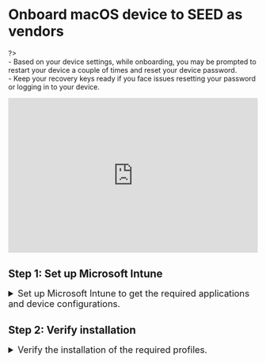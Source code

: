 # Onboard macOS device to SEED as vendors

<!-- This page is linked in the TechPass portal-Register Intune Device ID, so please do not rename this file. -->

?> <br>- Based on your device settings, while onboarding, you may be prompted to restart your device a couple of times and reset your device password.<br>- Keep your recovery keys ready if you face issues resetting your password or logging in to your device.



<div style="position:relative;padding-bottom:56.25%;padding-top:30px;height:0;overflow:hidden;">
<iframe style="position:absolute;top:0;left:0;width:100%;height:100%;" src="https://www.youtube.com/embed/P9R5RiMpaVU" title="YouTube video player" frameborder="0" allow="accelerometer; autoplay; clipboard-write; encrypted-media; gyroscope; picture-in-picture; web-share" allowfullscreen="true"></iframe>
</div>

## Step 1: Set up Microsoft Intune

<details>
  <summary style="font-size:18px">Set up Microsoft Intune to get the required applications and device configurations.</summary><br>

  1. Go to [Microsoft Intune documentation](https://learn.microsoft.com/en-us/mem/intune/user-help/enroll-your-device-in-intune-macos-cp) and follow the instructions on this page to complete the following:

   a. Download and install Company Portal.

   b. Enroll your Mac device. 

   
  2. Ensure that your device is connected to the Internet so that Intune is able to install the required SEED components and configurations. 
  3. Within the next two hours, check your inbox(organisational email address) to see if you have received the successfully onboarded email.
  4. If you don't receive this email after two hours, submit an [incident request](https://go.gov.sg/seed-techpass-support). 

</details>

## Step 2: Verify installation

<details>
  <summary style="font-size:18px">Verify the  installation of the required profiles.</summary><br>

1. Go to the **Apple menu** > **System Settings** > **Privacy and Security**.
2. Select **Profiles** on the right pane. You should be able to see the following profiles.

 <ul style="list-style-type: disc; margin-left: -3px;">
  <li>Credential Profile</span></li>
  <li>Custom Preferences Profile - com.cloudflaare.warp</span></li>
  <li>Custom Preferences Profile - com.microsoft.wdav</li>
  <li>GCC2 ATP Full Disk Access</li>
  <li>GCC2 ATP Kernel Extensions - Custom</li>
  <li>GCC2 ATP Network Filter</li>
  <li>GCC2 ATP Notifications</li>
  <li>GCC2 ATP Onboarding</li>
  <li>Intune MDM Agent SCEP Profile</li>
  <li>Management Profile</li>
  <li>Passcode Profile</li>
  <li>Privacy Preferences Policy Profile</li>
  <li>System Extension Profile</li>
  </ul>

  ?> You may receive a desktop notification that your device has been renamed according to convention, and that a timed restart will occur in 5 minutes. This is completely expected, and you should save any existing work to prevent data loss. Alternatively, you can also opt to manually restart your device, after receiving the desktop notification, to speed up the process. As the naming convention is required for administrative purposes, please refrain from renaming your device thereafter.

</details>





<!--

<ifigure>
<iframe title="YouTubeVideoPlayer" src="https://www.youtube.com/embed/P9R5RiMpaVU?showinfo=0" height="640" width="960" frameborder="0" allow="accelerometer; autoplay; encrypted-media; gyroscope; picture-in-picture" allowfullscreen></iframe>
</ifigure>

 







?> Sign in to the Company Portal using your TechPass and authenticate it by entering the number displayed on your computer.

<img src="./images/list-of-profiles.png" width=50% height=50%>
  >**Tip**:
   >- If **Profiles** page is not displayed, go to the **Apple** menu > **System Preferences** > **Profiles**.
   >- If **Management Profile** is not displayed, then from the left side menu, select **Management Profile**.
   

  !> If you are a public officer, complete all the substeps in [Step 2: Register the Microsoft Intune Device ID for your macOS device](https://docs.developer.tech.gov.sg/docs/security-suite-for-engineering-endpoint-devices/onboard-device/mac-os?id=step-2-register-microsoft-intune-device-id-only-for-gsib-users-onboarding-their-internet-device) to get the profiles installed. 

  If you are a vendor or a contractor, the required configuration profiles will be installed as shown below. If profile installation fails, refer to [Common onboarding issues for macOS users](faqs/common-onboarding-issues).

  <kbd>![list-of-profiles](./images/onboarding-for-macos/list-of-profiles.png)</kbd>

  9. Open the **Company Portal** application again.

  10. You will see the success message. Click **Done**.

  <kbd>![all-set](./images/onboarding-for-macos/all-set-2.png)</kbd> 

  intune device id notes: This step is applicable only if you have a GSIB device and your TechPass ID is the same as your organisation email address. In other words, this is applicable for users whose TechPass ID's domain **is not** ```techpass.gov.sg```.



- Skip the following steps if your TechPass ID belongs to the TechPass AAD and has its domain as *techpass.gov.sg*. For example, *peter_wilson<span>@</span>techpass.gov.sg*.

-->

